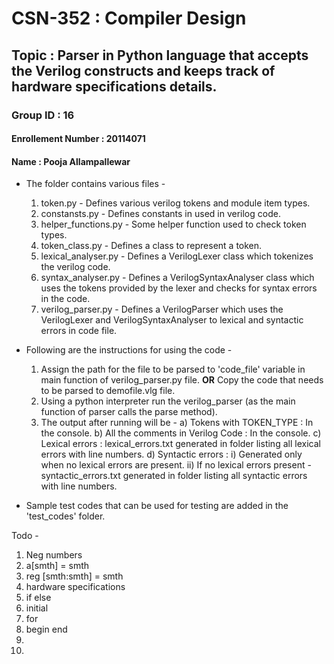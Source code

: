 # CSN-352 : Compiler Design

## Topic : Parser  in  Python  language  that  accepts  the  Verilog constructs  and  keeps  track  of hardware specifications details. 

### Group ID : 16
#### Enrollement Number : 20114071
#### Name : Pooja Allampallewar

- The folder contains various files - 
    1) token.py - Defines various verilog tokens and module item types.
    2) constansts.py - Defines constants in used in verilog code.
    3) helper_functions.py - Some helper function used to check token types.
    4) token_class.py - Defines a class to represent a token.
    5) lexical_analyser.py - Defines a VerilogLexer class which tokenizes the verilog code.
    6) syntax_analyser.py - Defines a VerilogSyntaxAnalyser class which uses the tokens provided by the lexer and checks for syntax errors in the code.
    7) verilog_parser.py - Defines a VerilogParser which uses the VerilogLexer and VerilogSyntaxAnalyser to lexical and syntactic errors in code file.

- Following are the instructions for using the code - 
    1) Assign the path for the file to be parsed to 'code_file' variable in main function of verilog_parser.py file. 
        <b>OR</b>
        Copy the code that needs to be parsed to demofile.vlg file.
    2) Using a python interpreter run the verilog_parser (as the main function of parser calls the parse method).
    3) The output after running will be - 
        a) Tokens with TOKEN_TYPE : In the console.
        b) All the comments in Verilog Code : In the console.
        c) Lexical errors : lexical_errors.txt generated in folder listing all lexical errors with line numbers.
        d) Syntactic errors : 
            i) Generated only when no lexical errors are present.
            ii) If no lexical errors present - syntactic_errors.txt generated in folder listing all syntactic errors with line numbers.

- Sample test codes that can be used for testing are added in the 'test_codes' folder.





Todo - 
1. Neg numbers
2. a[smth] = smth
3. reg [smth:smth] = smth
4. hardware specifications
5. if else
6. initial
7. for
8. begin end
9.
10.